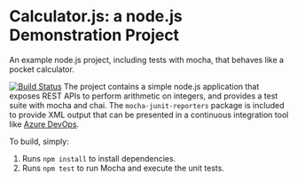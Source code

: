 Calculator.js: a node.js Demonstration Project
==============================================
An example node.js project, including tests with mocha, that behaves like
a pocket calculator.

[![Build Status](https://dev.azure.com/valnickyTrainingAzure1/Integrating%20External%20Source%20Control%20with%20Azure%20Pipelines/_apis/build/status/valnicky.calculator?branchName=master)](https://dev.azure.com/valnickyTrainingAzure1/Integrating%20External%20Source%20Control%20with%20Azure%20Pipelines/_build/latest?definitionId=46&branchName=master)
The project contains a simple node.js application that exposes REST APIs
to perform arithmetic on integers, and provides a test suite with mocha
and chai.  The `mocha-junit-reporters` package is included to provide XML
output that can be presented in a continuous integration tool like
[Azure DevOps](https://azure.com/devops).

To build, simply:

1. Runs `npm install` to install dependencies.
2. Runs `npm test` to run Mocha and execute the unit tests.


